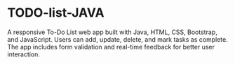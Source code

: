# TODO-list-JAVA
A responsive To-Do List web app built with Java, HTML, CSS, Bootstrap, and JavaScript. Users can add, update, delete, and mark tasks as complete. The app includes form validation and real-time feedback for better user interaction.

